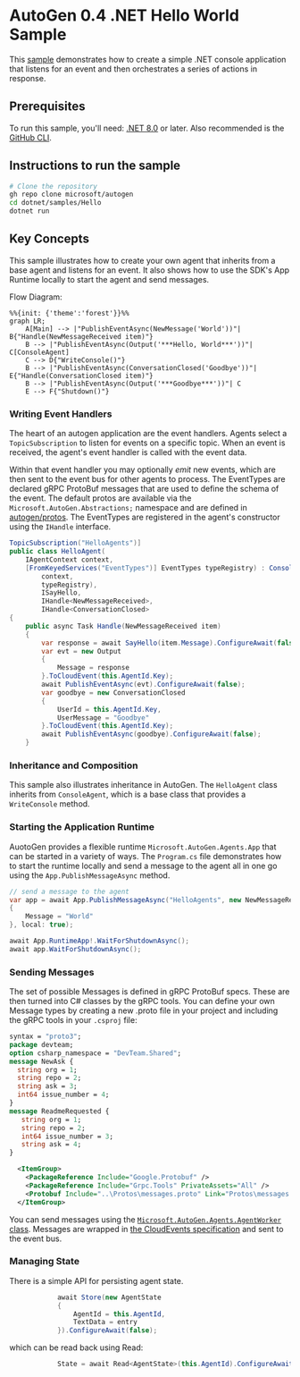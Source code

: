 # AutoGen 0.4 .NET Hello World Sample

This [sample](Program.cs) demonstrates how to create a simple .NET console application that listens for an event and then orchestrates a series of actions in response.

## Prerequisites

To run this sample, you'll need: [.NET 8.0](https://dotnet.microsoft.com/en-us/) or later.
Also recommended is the [GitHub CLI](https://cli.github.com/).

## Instructions to run the sample

```bash
# Clone the repository
gh repo clone microsoft/autogen
cd dotnet/samples/Hello
dotnet run
```

## Key Concepts

This sample illustrates how to create your own agent that inherits from a base agent and listens for an event. It also shows how to use the SDK's App Runtime locally to start the agent and send messages.

Flow Diagram:

```mermaid
%%{init: {'theme':'forest'}}%%
graph LR;
    A[Main] --> |"PublishEventAsync(NewMessage('World'))"| B{"Handle(NewMessageReceived item)"}
    B --> |"PublishEventAsync(Output('***Hello, World***'))"| C[ConsoleAgent]
    C --> D{"WriteConsole()"}
    B --> |"PublishEventAsync(ConversationClosed('Goodbye'))"| E{"Handle(ConversationClosed item)"}
    B --> |"PublishEventAsync(Output('***Goodbye***'))"| C
    E --> F{"Shutdown()"}

```

### Writing Event Handlers

The heart of an autogen application are the event handlers. Agents select a ```TopicSubscription``` to listen for events on a specific topic. When an event is received, the agent's event handler is called with the event data.

Within that event handler you may optionally *emit* new events, which are then sent to the event bus for other agents to process. The EventTypes are declared gRPC ProtoBuf messages that are used to define the schema of the event.  The default protos are available via the ```Microsoft.AutoGen.Abstractions;``` namespace and are defined in [autogen/protos](/autogen/protos). The EventTypes are registered in the agent's constructor using the ```IHandle``` interface.

```csharp
TopicSubscription("HelloAgents")]
public class HelloAgent(
    IAgentContext context,
    [FromKeyedServices("EventTypes")] EventTypes typeRegistry) : ConsoleAgent(
        context,
        typeRegistry),
        ISayHello,
        IHandle<NewMessageReceived>,
        IHandle<ConversationClosed>
{
    public async Task Handle(NewMessageReceived item)
    {
        var response = await SayHello(item.Message).ConfigureAwait(false);
        var evt = new Output
        {
            Message = response
        }.ToCloudEvent(this.AgentId.Key);
        await PublishEventAsync(evt).ConfigureAwait(false);
        var goodbye = new ConversationClosed
        {
            UserId = this.AgentId.Key,
            UserMessage = "Goodbye"
        }.ToCloudEvent(this.AgentId.Key);
        await PublishEventAsync(goodbye).ConfigureAwait(false);
    }
```

### Inheritance and Composition

This sample also illustrates inheritance in AutoGen. The `HelloAgent` class inherits from `ConsoleAgent`, which is a base class that provides a `WriteConsole` method.

### Starting the Application Runtime

AuotoGen provides a flexible runtime ```Microsoft.AutoGen.Agents.App``` that can be started in a variety of ways. The `Program.cs` file demonstrates how to start the runtime locally and send a message to the agent all in one go using the ```App.PublishMessageAsync``` method.

```csharp
// send a message to the agent
var app = await App.PublishMessageAsync("HelloAgents", new NewMessageReceived
{
    Message = "World"
}, local: true);

await App.RuntimeApp!.WaitForShutdownAsync();
await app.WaitForShutdownAsync();
```

### Sending Messages

The set of possible Messages is defined in gRPC ProtoBuf specs. These are then turned into C# classes by the gRPC tools. You can define your own Message types by creating a new .proto file in your project and including the gRPC tools in your ```.csproj``` file:

```proto
syntax = "proto3";
package devteam;
option csharp_namespace = "DevTeam.Shared";
message NewAsk {
  string org = 1;
  string repo = 2;
  string ask = 3;
  int64 issue_number = 4;
}
message ReadmeRequested {
   string org = 1;
   string repo = 2;
   int64 issue_number = 3;
   string ask = 4;
}
```

```xml
  <ItemGroup>
    <PackageReference Include="Google.Protobuf" />
    <PackageReference Include="Grpc.Tools" PrivateAssets="All" />
    <Protobuf Include="..\Protos\messages.proto" Link="Protos\messages.proto" />
  </ItemGroup>
```

You can send messages using the [```Microsoft.AutoGen.Agents.AgentWorker``` class](autogen/dotnet/src/Microsoft.AutoGen/Agents/AgentWorker.cs). Messages are wrapped in [the CloudEvents specification](https://cloudevents.io) and sent to the event bus.

### Managing State

There is a simple API for persisting agent state.

```csharp
            await Store(new AgentState 
            {
                AgentId = this.AgentId,
                TextData = entry
            }).ConfigureAwait(false);
```

which can be read back using Read:

```csharp
            State = await Read<AgentState>(this.AgentId).ConfigureAwait(false);
```
